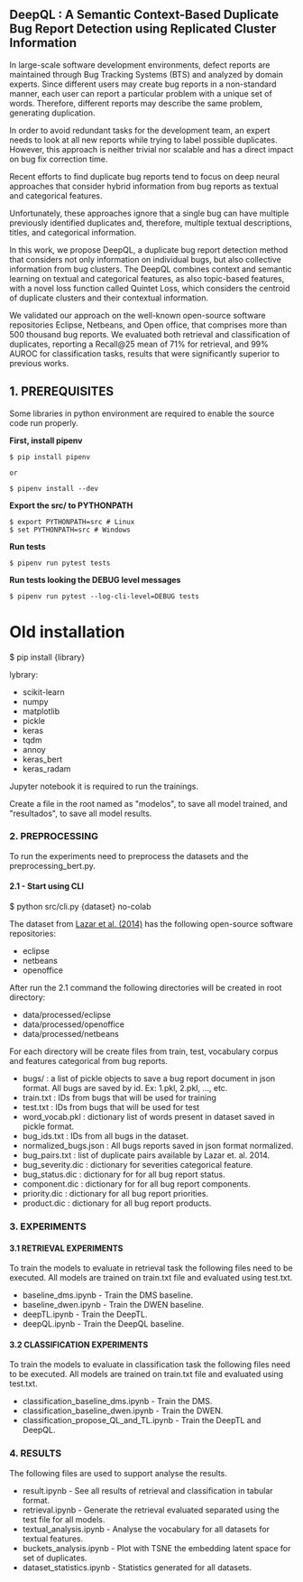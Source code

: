 ## DeepQL : A Semantic Context-Based Duplicate Bug Report Detection using Replicated Cluster Information

In large-scale software development environments, defect reports are maintained through Bug Tracking Systems (BTS) and analyzed by domain experts. Since different users may create bug reports in a non-standard manner, each user can report a particular problem with a unique set of words. Therefore, different reports may describe the same problem, generating duplication. 


 In order to avoid redundant tasks for the development team, an expert needs to look at all new reports while trying to label possible duplicates. However, this approach is neither trivial nor scalable and has a direct impact on bug fix correction time. 
 
 
 Recent efforts to find duplicate bug reports tend to focus on deep neural approaches that consider hybrid information from bug reports as textual and categorical features.
 
 
 Unfortunately, these approaches ignore that a single bug can have multiple previously identified duplicates and, therefore, multiple textual descriptions, titles, and categorical information.
 
 
 In this work, we propose DeepQL, a duplicate bug report detection method that considers not only information on individual bugs, but also collective information from bug clusters. The DeepQL combines context and semantic learning on textual and categorical features, as also topic-based features, with a novel loss function called Quintet Loss, which considers the centroid of duplicate clusters and their contextual information.
 
 
 We validated our approach on the well-known open-source software repositories Eclipse, Netbeans, and Open office, that comprises more than 500 thousand bug reports. We evaluated both retrieval and classification of duplicates, reporting a Recall@25 mean of 71% for retrieval, and 99% AUROC for classification tasks, results that were significantly superior to previous works.

## 1. PREREQUISITES

Some libraries in python environment are required to enable the source code run properly.

**First, install pipenv**

```
$ pip install pipenv

or

$ pipenv install --dev
```

**Export the src/ to PYTHONPATH**

```
$ export PYTHONPATH=src # Linux
$ set PYTHONPATH=src # Windows
```

**Run tests**

```
$ pipenv run pytest tests
```

**Run tests looking the DEBUG level messages**

```
$ pipenv run pytest --log-cli-level=DEBUG tests
```

# Old installation

$ pip install {library}

lybrary:
- scikit-learn
- numpy
- matplotlib
- pickle
- keras
- tqdm
- annoy
- keras_bert
- keras_radam

Jupyter notebook it is required to run the trainings.

Create a file in the root named as "modelos", to save all model trained, and "resultados", to save all model results.

### 2. PREPROCESSING

To run the experiments need to preprocess the datasets and the preprocessing_bert.py.

#### 2.1 - Start using CLI

$ python src/cli.py {dataset} no-colab

The dataset from [Lazar et al. (2014)](http://alazar.people.ysu.edu/msr14data/) has the following open-source software repositories:
- eclipse
- netbeans
- openoffice

After run the 2.1 command the following directories will be created in root directory:

- data/processed/eclipse
- data/processed/openoffice
- data/processed/netbeans

For each directory will be create files from train, test, vocabulary corpus and features categorical from bug reports.

- bugs/ : a list of pickle objects to save a bug report document in json format. All bugs are saved by id. Ex: 1.pkl, 2.pkl, ..., etc.
- train.txt : IDs from bugs that will be used for training
- test.txt : IDs from bugs that will be used for test
- word_vocab.pkl : dictionary list of words present in dataset saved in pickle format.
- bug_ids.txt : IDs from all bugs in the dataset.
- normalized_bugs.json : All bugs reports saved in json format normalized.
- bug_pairs.txt : list of duplicate pairs available by Lazar et. al. 2014.
- bug_severity.dic : dictionary for severities categorical feature.
- bug_status.dic : dictionary for for all bug report status.
- component.dic : dictionary for for all bug report components.
- priority.dic : dictionary for all bug report priorities.
- product.dic : dictionary for all bug report products.


### 3. EXPERIMENTS

#### 3.1 RETRIEVAL EXPERIMENTS ##

To train the models to evaluate in retrieval task the following files need to be executed. All models are trained
on train.txt file and evaluated using test.txt.

- baseline_dms.ipynb - Train the DMS baseline.
- baseline_dwen.ipynb - Train the DWEN baseline.
- deepTL.ipynb - Train the DeepTL.
- deepQL.ipynb - Train the DeepQL baseline.

#### 3.2 CLASSIFICATION EXPERIMENTS

To train the models to evaluate in classification task the following files need to be executed. All models are trained
on train.txt file and evaluated using test.txt.

- classification_baseline_dms.ipynb - Train the DMS.
- classification_baseline_dwen.ipynb -  Train the DWEN.
- classification_propose_QL_and_TL.ipynb - Train the DeepTL and DeepQL.

### 4. RESULTS

The following files are used to support analyse the results.

- result.ipynb - See all results of retrieval and classification in tabular format.
- retrieval.ipynb - Generate the retrieval evaluated separated using the test file for all models.
- textual_analysis.ipynb - Analyse the vocabulary for all datasets for textual features.
- buckets_analysis.ipynb - Plot with TSNE the embedding latent space for set of duplicates.
- dataset_statistics.ipynb - Statistics generated for all datasets.

